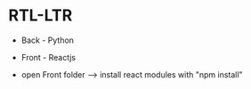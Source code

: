 # RTL-LTR

* Back - Python 


* Front - Reactjs
- open Front folder --> install react modules with "npm install" 
